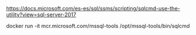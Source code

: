 https://docs.microsoft.com/es-es/sql/ssms/scripting/sqlcmd-use-the-utility?view=sql-server-2017

docker run -it mcr.microsoft.com/mssql-tools /opt/mssql-tools/bin/sqlcmd
